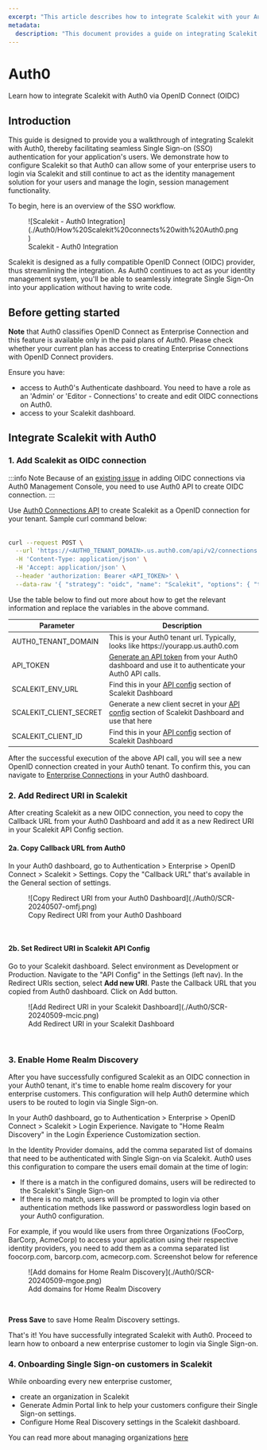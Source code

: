 ```yaml
---
excerpt: "This article describes how to integrate Scalekit with your Auth0 implementation"
metadata: 
  description: "This document provides a guide on integrating Scalekit with Auth0 applications for seamless Single Sign-on Authentication. It includes steps on configuring Scalekit as an OpenID Connect provider in your Auth0 tenant."
---
```

# Auth0
<Subtitle>Learn how to integrate Scalekit with Auth0 via OpenID Connect (OIDC)</Subtitle>

## Introduction
This guide is designed to provide you a walkthrough of integrating Scalekit with Auth0, thereby facilitating seamless Single Sign-on (SSO) authentication for your application's users. We demonstrate how to configure Scalekit so that Auth0 can allow  some of your enterprise users to login via Scalekit and still continue to act as the identity management solution for your users and manage the login, session management functionality.

To begin, here is an overview of the SSO workflow.

<figure>![Scalekit - Auth0 Integration](./Auth0/How%20Scalekit%20connects%20with%20Auth0.png)
<figcaption>Scalekit - Auth0 Integration</figcaption></figure>


Scalekit is designed as a fully compatible OpenID Connect (OIDC) provider, thus streamlining the integration. As Auth0 continues to act as your identity management system, you'll be able to seamlessly integrate Single Sign-On into your application without having to write code.

## Before getting started

**Note** that Auth0 classifies OpenID Connect as Enterprise Connection and this feature is available only in the paid plans of Auth0. Please check whether your current plan has access to creating Enterprise Connections with OpenID Connect providers. 

Ensure you have: 
- access to Auth0's Authenticate dashboard. You need to have a role as an 'Admin' or 'Editor - Connections' to create and edit OIDC connections on Auth0.
- access to your Scalekit dashboard.

## Integrate Scalekit with Auth0

### 1. Add Scalekit as OIDC connection

:::info Note
Because of an [existing issue](https://community.auth0.com/t/creating-an-oidc-connection-fails-with-options-issuer-is-required-error/128189) in adding OIDC connections via Auth0 Management Console, you need to use Auth0 API to create OIDC connection.
:::

Use [Auth0 Connections API](https://auth0.com/docs/api/management/v2/connections/post-connections) to create Scalekit as a OpenID connection for your tenant. Sample curl command below:
```bash showLineNumbers

curl --request POST \
  --url 'https://<AUTH0_TENANT_DOMAIN>.us.auth0.com/api/v2/connections' \
  -H 'Content-Type: application/json' \
  -H 'Accept: application/json' \
  --header 'authorization: Bearer <API_TOKEN>' \
  --data-raw '{ "strategy": "oidc", "name": "Scalekit", "options": { "type": "back_channel", "discovery_url": "<SCALEKIT_ENV_URL>/.well-known/openid-configuration", "client_secret" : "<SCALEKIT_CLIENT_SECRET>", "client_id" : "<SCALEKIT_CLIENT_ID>",  "scopes": "openid profile" } }'

```
Use the table below to find out more about how to get the relevant information and replace the variables in the above command.

|Parameter|Description|
|---|---|
|AUTH0_TENANT_DOMAIN|This is your Auth0 tenant url. Typically, looks like https:<nolink />//yourapp.us.auth0.com|
|API_TOKEN|[Generate an API token](https://auth0.com/docs/secure/tokens/access-tokens/management-api-access-tokens) from your Auth0 dashboard and use it to authenticate your Auth0 API calls.|
|SCALEKIT_ENV_URL|Find this in your [API config](https://app.scalekit.com) section of Scalekit Dashboard|
|SCALEKIT_CLIENT_SECRET|Generate a new client secret in your [API config](https://app.scalekit.com) section of Scalekit Dashboard and use that here|
|SCALEKIT_CLIENT_ID|Find this in your [API config](https://app.scalekit.com) section of Scalekit Dashboard|




After the successful execution of the above API call, you will see a new OpenID connection created in your Auth0 tenant. To confirm this, you can navigate to [Enterprise Connections](https://auth0.com/docs/authenticate/enterprise-connections#view-enterprise-connections) in your Auth0 dashboard.


### 2. Add Redirect URI in Scalekit

After creating Scalekit as a new OIDC connection, you need to copy the Callback URL from your Auth0 Dashboard and add it as a new Redirect URI in your Scalekit API Config section.

#### 2a. Copy Callback URL from Auth0
In your Auth0 dashboard, go to Authentication > Enterprise > OpenID Connect > Scalekit > Settings. 
Copy the "Callback URL" that's available in the General section of settings.

<figure>![Copy Redirect URI from your Auth0 Dashboard](./Auth0/SCR-20240507-omfj.png)
<figcaption>Copy Redirect URI from your Auth0 Dashboard</figcaption></figure>

<br />

#### 2b. Set Redirect URI in Scalekit API Config
Go to your Scalekit dashboard. Select environment as Development or Production. Navigate to the "API Config" in the Settings (left nav). In the Redirect URIs section, select **Add new URI**. Paste the Callback URL that you copied from Auth0 dashboard. Click on Add button.

<figure>![Add Redirect URI in your Scalekit Dashboard](./Auth0/SCR-20240509-mcic.png)
<figcaption>Add Redirect URI in your Scalekit Dashboard</figcaption></figure>

<br />

### 3. Enable Home Realm Discovery

After you have successfully configured Scalekit as an OIDC connection in your Auth0 tenant, it's time to enable home realm discovery for your enterprise customers. This configuration will help Auth0 determine which users to be routed to login via Single Sign-on. 

In your Auth0 dashboard, go to Authentication > Enterprise > OpenID Connect > Scalekit > Login Experience.
Navigate to "Home Realm Discovery" in the Login Experience Customization section.

In the Identity Provider domains, add the comma separated list of domains that need to be authenticated with Single Sign-on via Scalekit. Auth0 uses this configuration to compare the users email domain at the time of login: 
- If there is a match in the configured domains, users will be redirected to the Scalekit's Single Sign-on
- If there is no match, users will be prompted to login via other authentication methods like password or passwordless login based on your Auth0 configuration.

For example, if you would like users from three Organizations (FooCorp, BarCorp, AcmeCorp) to access your application using their respective identity providers, you need to add them as a comma separated list foocorp.com, barcorp.com, acmecorp.com. Screenshot below for reference

<figure>![Add domains for Home Realm Discovery](./Auth0/SCR-20240509-mgoe.png)
<figcaption>Add domains for Home Realm Discovery</figcaption></figure>

<br />

**Press Save** to save Home Realm Discovery settings. 

That's it! You have successfully integrated Scalekit with Auth0. Proceed to learn how to onboard a new enterprise customer to login via Single Sign-on. 

### 4. Onboarding Single Sign-on customers in Scalekit
While onboarding every new enterprise customer, 
- create an organization in Scalekit
- Generate Admin Portal link to help your customers configure their Single Sign-on settings.
- Configure Home Real Discovery settings in the Scalekit dashboard.

You can read more about managing organizations [here](/docs/manage-scalekit/organization.md)
